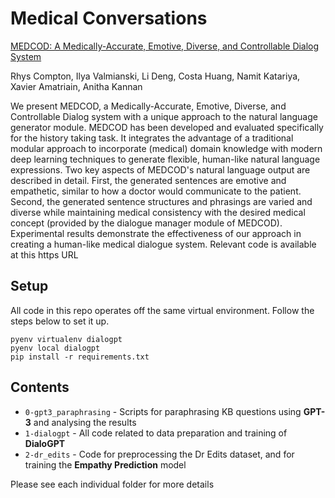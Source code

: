 # Medical Conversations

[MEDCOD: A Medically-Accurate, Emotive, Diverse, and Controllable Dialog System](https://arxiv.org/abs/2111.09381)

Rhys Compton, Ilya Valmianski, Li Deng, Costa Huang, Namit Katariya, Xavier Amatriain, Anitha Kannan

We present MEDCOD, a Medically-Accurate, Emotive, Diverse, and Controllable Dialog system with a unique approach to the natural language generator module. MEDCOD has been developed and evaluated specifically for the history taking task. It integrates the advantage of a traditional modular approach to incorporate (medical) domain knowledge with modern deep learning techniques to generate flexible, human-like natural language expressions. Two key aspects of MEDCOD's natural language output are described in detail. First, the generated sentences are emotive and empathetic, similar to how a doctor would communicate to the patient. Second, the generated sentence structures and phrasings are varied and diverse while maintaining medical consistency with the desired medical concept (provided by the dialogue manager module of MEDCOD). Experimental results demonstrate the effectiveness of our approach in creating a human-like medical dialogue system. Relevant code is available at this https URL

## Setup

All code in this repo operates off the same virtual environment. Follow the steps below to set it up.

```
pyenv virtualenv dialogpt
pyenv local dialogpt
pip install -r requirements.txt
```


## Contents

* `0-gpt3_paraphrasing` - Scripts for paraphrasing KB questions using **GPT-3** and analysing the results
* `1-dialogpt` - All code related to data preparation and training of **DialoGPT**
* `2-dr_edits` - Code for preprocessing the Dr Edits dataset, and for training the **Empathy Prediction** model

Please see each individual folder for more details